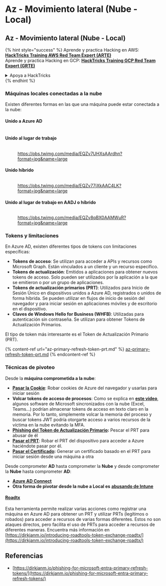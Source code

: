 # Az - Movimiento lateral (Nube - Local)

## Az - Movimiento lateral (Nube - Local)

{% hint style="success" %}
Aprende y practica Hacking en AWS: <img src="../../../.gitbook/assets/image.png" alt="" data-size="line">[**HackTricks Training AWS Red Team Expert (ARTE)**](https://training.hacktricks.xyz/courses/arte)<img src="../../../.gitbook/assets/image.png" alt="" data-size="line">\
Aprende y practica Hacking en GCP: <img src="../../../.gitbook/assets/image (2).png" alt="" data-size="line">[**HackTricks Training GCP Red Team Expert (GRTE)**<img src="../../../.gitbook/assets/image (2).png" alt="" data-size="line">](https://training.hacktricks.xyz/courses/grte)

<details>

<summary>Apoya a HackTricks</summary>

* Revisa los [**planes de suscripción**](https://github.com/sponsors/carlospolop)!
* **Únete al** 💬 [**grupo de Discord**](https://discord.gg/hRep4RUj7f) o al [**grupo de Telegram**](https://t.me/peass) o **síguenos** en **Twitter** 🐦 [**@hacktricks\_live**](https://twitter.com/hacktricks\_live)**.**
* **Comparte trucos de hacking enviando PRs a los repositorios de** [**HackTricks**](https://github.com/carlospolop/hacktricks) y [**HackTricks Cloud**](https://github.com/carlospolop/hacktricks-cloud).

</details>
{% endhint %}

### Máquinas locales conectadas a la nube

Existen diferentes formas en las que una máquina puede estar conectada a la nube:

#### Unido a Azure AD

<figure><img src="../../../.gitbook/assets/image (259).png" alt=""><figcaption></figcaption></figure>

#### Unido al lugar de trabajo

<figure><img src="../../../.gitbook/assets/image (222).png" alt=""><figcaption><p><a href="https://pbs.twimg.com/media/EQZv7UHXsAArdhn?format=jpg&#x26;name=large">https://pbs.twimg.com/media/EQZv7UHXsAArdhn?format=jpg&#x26;name=large</a></p></figcaption></figure>

#### Unido híbrido

<figure><img src="../../../.gitbook/assets/image (178).png" alt=""><figcaption><p><a href="https://pbs.twimg.com/media/EQZv77jXkAAC4LK?format=jpg&#x26;name=large">https://pbs.twimg.com/media/EQZv77jXkAAC4LK?format=jpg&#x26;name=large</a></p></figcaption></figure>

#### Unido al lugar de trabajo en AADJ o híbrido

<figure><img src="../../../.gitbook/assets/image (252).png" alt=""><figcaption><p><a href="https://pbs.twimg.com/media/EQZv8qBX0AAMWuR?format=jpg&#x26;name=large">https://pbs.twimg.com/media/EQZv8qBX0AAMWuR?format=jpg&#x26;name=large</a></p></figcaption></figure>

### Tokens y limitaciones <a href="#tokens-and-limitations" id="tokens-and-limitations"></a>

En Azure AD, existen diferentes tipos de tokens con limitaciones específicas:

* **Tokens de acceso**: Se utilizan para acceder a APIs y recursos como Microsoft Graph. Están vinculados a un cliente y un recurso específico.
* **Tokens de actualización**: Emitidos a aplicaciones para obtener nuevos tokens de acceso. Solo pueden ser utilizados por la aplicación a la que se emitieron o por un grupo de aplicaciones.
* **Tokens de actualización primarios (PRT)**: Utilizados para Inicio de Sesión Único en dispositivos unidos a Azure AD, registrados o unidos de forma híbrida. Se pueden utilizar en flujos de inicio de sesión del navegador y para iniciar sesión en aplicaciones móviles y de escritorio en el dispositivo.
* **Claves de Windows Hello for Business (WHFB)**: Utilizadas para autenticación sin contraseña. Se utilizan para obtener Tokens de Actualización Primarios.

El tipo de token más interesante es el Token de Actualización Primario (PRT).

{% content-ref url="az-primary-refresh-token-prt.md" %}
[az-primary-refresh-token-prt.md](az-primary-refresh-token-prt.md)
{% endcontent-ref %}

### Técnicas de pivoteo

Desde la **máquina comprometida a la nube**:

* [**Pasar la Cookie**](az-pass-the-cookie.md): Robar cookies de Azure del navegador y usarlas para iniciar sesión
* **Volcar tokens de acceso de procesos**: Como se explica en [**este video**](https://www.youtube.com/watch?v=OHKZkXC4Duw), algunos software de Microsoft sincronizados con la nube (Excel, Teams...) podrían almacenar tokens de acceso en texto claro en la memoria. Por lo tanto, simplemente volcar la memoria del proceso y buscar tokens JWT podría otorgarte acceso a varios recursos de la víctima en la nube evitando la MFA.
* [**Phishing del Token de Actualización Primario**](az-phishing-primary-refresh-token-microsoft-entra.md)**:** Pescar el PRT para abusar de él
* [**Pasar el PRT**](pass-the-prt.md): Robar el PRT del dispositivo para acceder a Azure haciéndote pasar por él.
* [**Pasar el Certificado**](az-pass-the-certificate.md)**:** Generar un certificado basado en el PRT para iniciar sesión desde una máquina a otra

Desde comprometer **AD** hasta comprometer la **Nube** y desde comprometer la **Nube** hasta comprometer **AD**:

* [**Azure AD Connect**](azure-ad-connect-hybrid-identity/)
* **Otra forma de pivotar desde la nube a Local es** [**abusando de Intune**](../az-services/intune.md)

#### [Roadtx](https://github.com/dirkjanm/ROADtools)

Esta herramienta permite realizar varias acciones como registrar una máquina en Azure AD para obtener un PRT y utilizar PRTs (legítimos o robados) para acceder a recursos de varias formas diferentes. Estos no son ataques directos, pero facilita el uso de PRTs para acceder a recursos de diferentes maneras. Encuentra más información en [https://dirkjanm.io/introducing-roadtools-token-exchange-roadtx/](https://dirkjanm.io/introducing-roadtools-token-exchange-roadtx/)

## Referencias

* [https://dirkjanm.io/phishing-for-microsoft-entra-primary-refresh-tokens/](https://dirkjanm.io/phishing-for-microsoft-entra-primary-refresh-tokens/)
